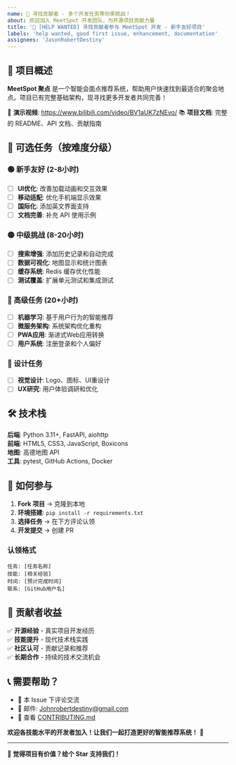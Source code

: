 ```yaml
---
name: 🚀 寻找贡献者 - 多个开发任务等你来挑战！
about: 欢迎加入 MeetSpot 开发团队，为开源项目贡献力量
title: '🚀 [HELP WANTED] 寻找贡献者参与 MeetSpot 开发 - 新手友好项目'
labels: 'help wanted, good first issue, enhancement, documentation'
assignees: 'JasonRobertDestiny'
---
```


## 🎯 项目概述

**MeetSpot 聚点** 是一个智能会面点推荐系统，帮助用户快速找到最适合的聚会地点。项目已有完整基础架构，现寻找更多开发者共同完善！

🎥 **演示视频**: https://www.bilibili.com/video/BV1aUK7zNEvo/
📚 **项目文档**: 完整的 README、API 文档、贡献指南

## 💼 可选任务（按难度分级）

### 🟢 新手友好 (2-8小时)
- [ ] **UI优化**: 改善加载动画和交互效果
- [ ] **移动适配**: 优化手机端显示效果  
- [ ] **国际化**: 添加英文界面支持
- [ ] **文档完善**: 补充 API 使用示例

### 🟡 中级挑战 (8-20小时)
- [ ] **搜索增强**: 添加历史记录和自动完成
- [ ] **数据可视化**: 地图显示和统计图表
- [ ] **缓存系统**: Redis 缓存优化性能
- [ ] **测试覆盖**: 扩展单元测试和集成测试

### 🔴 高级任务 (20+小时)
- [ ] **机器学习**: 基于用户行为的智能推荐
- [ ] **微服务架构**: 系统架构优化重构
- [ ] **PWA应用**: 渐进式Web应用转换
- [ ] **用户系统**: 注册登录和个人偏好

### 🎨 设计任务
- [ ] **视觉设计**: Logo、图标、UI重设计
- [ ] **UX研究**: 用户体验调研和优化

## 🛠️ 技术栈

**后端**: Python 3.11+, FastAPI, aiohttp  
**前端**: HTML5, CSS3, JavaScript, Boxicons  
**地图**: 高德地图 API  
**工具**: pytest, GitHub Actions, Docker

## 🚀 如何参与

1. **Fork 项目** → 克隆到本地
2. **环境搭建**: `pip install -r requirements.txt`
3. **选择任务** → 在下方评论认领
4. **开发提交** → 创建 PR

### 认领格式
```
任务: [任务名称]
技能: [相关经验]
时间: [预计完成时间]
联系: [GitHub用户名]
```

## 🎁 贡献者收益

✅ **开源经验** - 真实项目开发经历  
✅ **技能提升** - 现代技术栈实践  
✅ **社区认可** - 贡献记录和推荐  
✅ **长期合作** - 持续的技术交流机会

## 📞 需要帮助？

- 💬 本 Issue 下评论交流
- 📧 邮件: Johnrobertdestiny@gmail.com  
- 📖 查看 [CONTRIBUTING.md](./CONTRIBUTING.md)

**欢迎各技能水平的开发者加入！让我们一起打造更好的智能推荐系统！** 🚀

---
**🌟 觉得项目有价值？给个 Star 支持我们！**
